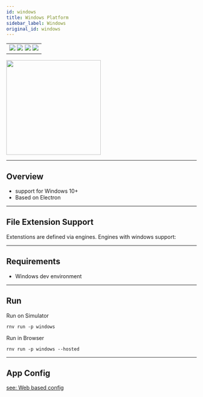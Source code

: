 ```yaml
---
id: windows
title: Windows Platform
sidebar_label: Windows
original_id: windows
---
```


<table>
  <tbody>
  <tr>
  <td>
    <img src="https://img.shields.io/badge/Mac-n/a-lightgrey.svg" />
    <img src="https://img.shields.io/badge/Windows-yes-brightgreen.svg" />
    <img src="https://img.shields.io/badge/Linux-n/a-lightgrey.svg" />
    <img src="https://img.shields.io/badge/HostMode-yes-brightgreen.svg" />
  </td>
  </tr>
  </tbody>
</table>

<img className="platform-image" src="https://renative.org/img/rnv_windows.gif" height="250"/>

---
## Overview

- support for Windows 10+
- Based on Electron

---
## File Extension Support

<!--EXTENSION_SUPPORT_START-->

Extenstions are defined via engines. Engines with windows support: 

<!--EXTENSION_SUPPORT_END-->

---
## Requirements

- Windows dev environment

---
## Run

Run on Simulator

```
rnv run -p windows
```

Run in Browser

```
rnv run -p windows --hosted
```

---
## App Config

[see: Web based config](../api/json-config.md)
